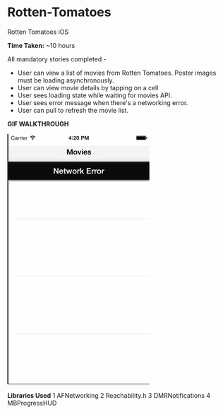 Rotten-Tomatoes
===============

Rotten Tomatoes iOS

**Time Taken:** 
~10 hours

All mandatory stories completed -

* User can view a list of movies from Rotten Tomatoes.  Poster images must be loading asynchronously.
* User can view movie details by tapping on a cell
* User sees loading state while waiting for movies API.
* User sees error message when there's a networking error.
* User can pull to refresh the movie list.

**GIF WALKTHROUGH**

![alt tag](https://raw.githubusercontent.com/harshabn808/Rotten-Tomatoes/master/RottenTomatoes.gif)


**Libraries Used**
 1 AFNetworking
 2 Reachability.h
 3 DMRNotifications
 4 MBProgressHUD
